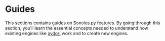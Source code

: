 # Guides

This sections contains guides on Sonolus.py features. By going through this section, you'll learn the essential
concepts needed to understand how existing engines like [pydori](https://github.com/qwewqa/pydori) work and
to create new engines.
